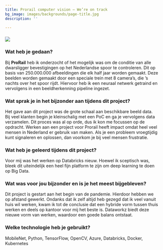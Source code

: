 ```yaml
---
title: Prorail computer vision – We’re on track
bg_image: images/backgrounds/page-title.jpg
description: ''

---
```

### ![](/images/7f09bd7d-3723-4431-927d-2bd97b6f5642.png)

### Wat heb je gedaan?

Bij **ProRail** heb ik onderzocht of het mogelijk was om de conditie van alle dwarsligger bevestigingen op het Nederlandse spoor te controleren. Dit op basis van 250.000.000 afbeeldingen die elk half jaar worden gemaakt. Deze beelden worden gemaakt door een speciale trein met 8 camera’s, die ’s nachts over het spoor rijdt. Hiervoor heb ik een neuraal netwerk getraind en vervolgens in een beeldherkenning pipeline ingezet.

### Wat sprak je in het bijzonder aan tijdens dit project?

Het gave aan dit project was de grote schaal aan beschikbare beeld data. Bij veel klanten begin je kleinschalig met een PoC en ga je vervolgens data verzamelen. Dit proces was al op orde, dus ik kon me focussen op de opdracht. Werken aan een project voor Prorail heeft impact omdat heel veel mensen in Nederland er gebruik van maken. Als je een probleem vroegtijdig kunt signaleren en oplossen, dan voorkom je bij veel mensen frustratie.

### Wat heb je geleerd tijdens dit project?

Voor mij was het werken op Databricks nieuw. Hoewel ik sceptisch was, bleek dit uiteindelijk een heel fijn platform te zijn om deep learning te doen op Big Data.

### Wat was voor jou bijzonder en is je het meest bijgebleven?

Dit project is gestart aan het begin van de pandemie. Hierdoor hebben we op afstand gewerkt. Ondanks dat ik zelf altijd heb gezegd dat ik veel vanuit huis wil werken, kwam ik tot de conclusie dat een hybride vorm tussen thuis werken en deels op kantoor voor mij het beste is. Dataworkz biedt deze nieuwe vorm van werken, waardoor een goede balans ontstaat.

### Welke technologie heb je gebruikt?

MobileNet, Python, TensorFlow, OpenCV, Azure, Databricks, Docker, Kubernetes
